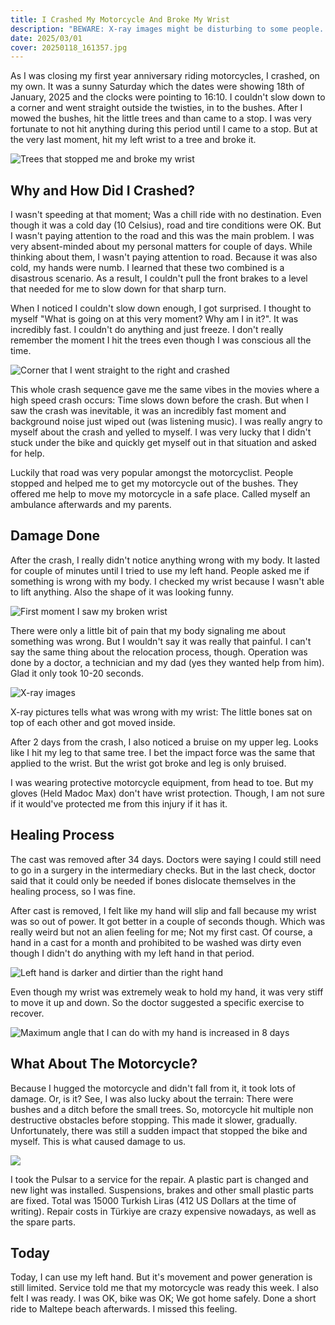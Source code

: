 ```yaml
---
title: I Crashed My Motorcycle And Broke My Wrist
description: "BEWARE: X-ray images might be disturbing to some people. Open it with that in mind."
date: 2025/03/01
cover: 20250118_161357.jpg
---
```


As I was closing my first year anniversary riding motorcycles, I crashed, on my
own. It was a sunny Saturday which the dates were showing 18th of January, 2025
and the clocks were pointing to 16:10. I couldn't slow down to a corner and went
straight outside the twisties, in to the bushes. After I mowed the bushes, hit
the little trees and than came to a stop. I was very fortunate to not hit
anything during this period until I came to a stop. But at the very last moment,
hit my left wrist to a tree and broke it.

![Trees that stopped me and broke my wrist](/posts/blog/i-crashed-my-motorcycle-and-broke-my-wrist/20250118_161357.jpg)

## Why and How Did I Crashed?

I wasn't speeding at that moment; Was a chill ride with no destination. Even
though it was a cold day (10 Celsius), road and tire conditions were OK. But I
wasn't paying attention to the road and this was the main problem. I was very
absent-minded about my personal matters for couple of days. While thinking about
them, I wasn't paying attention to road. Because it was also cold, my hands were
numb. I learned that these two combined is a disastrous scenario. As a result, I
couldn't pull the front brakes to a level that needed for me to slow down for
that sharp turn.

When I noticed I couldn't slow down enough, I got surprised. I thought to myself
"What is going on at this very moment? Why am I in it?". It was incredibly fast.
I couldn't do anything and just freeze. I don't really remember the moment I
hit the trees even though I was conscious all the time.

![Corner that I went straight to the right and crashed](/posts/blog/i-crashed-my-motorcycle-and-broke-my-wrist/corner_that_i_crashed.gif)

This whole crash sequence gave me the same vibes in the movies where a high
speed crash occurs: Time slows down before the crash. But when I saw the crash
was inevitable, it was an incredibly fast moment and background noise just wiped
out (was listening music). I was really angry to myself about the crash and
yelled to myself. I was very lucky that I didn't stuck under the bike and
quickly get myself out in that situation and asked for help.

Luckily that road was very popular amongst the motorcyclist. People stopped and
helped me to get my motorcycle out of the bushes. They offered me help to move
my motorcycle in a safe place. Called myself an ambulance afterwards and my
parents.

## Damage Done

After the crash, I really didn't notice anything wrong with my body. It lasted
for couple of minutes until I tried to use my left hand. People asked me if
something is wrong with my body. I checked my wrist because I wasn't able to
lift anything. Also the shape of it was looking funny.

![First moment I saw my broken wrist](/posts/blog/i-crashed-my-motorcycle-and-broke-my-wrist/funny_looking_wrist.png)

There were only a little bit of pain that my body signaling me about something
was wrong. But I wouldn't say it was really that painful. I can't say the same
thing about the relocation process, though. Operation was done by a doctor, a
technician and my dad (yes they wanted help from him). Glad it only took 10-20
seconds.

![X-ray images](/posts/blog/i-crashed-my-motorcycle-and-broke-my-wrist/broken_bones.png)

X-ray pictures tells what was wrong with my wrist: The little bones sat on top
of each other and got moved inside.

After 2 days from the crash, I also noticed a bruise on my upper leg. Looks like
I hit my leg to that same tree. I bet the impact force was the same that applied
to the wrist. But the wrist got broke and leg is only bruised.

I was wearing protective motorcycle equipment, from head to toe. But my gloves
(Held Madoc Max) don't have wrist protection. Though, I am not sure if it
would've protected me from this injury if it has it.

## Healing Process

The cast was removed after 34 days. Doctors were saying I could still need to
go in a surgery in the intermediary checks. But in the last check, doctor said
that it could only be needed if bones dislocate themselves in the healing
process, so I was fine.

After cast is removed, I felt like my hand will slip and fall because my wrist
was so out of power. It got better in a couple of seconds though. Which
was really weird but not an alien feeling for me; Not my first cast. Of course,
a hand in a cast for a month and prohibited to be washed was dirty even though I
didn't do anything with my left hand in that period.

![Left hand is darker and dirtier than the right hand](/posts/blog/i-crashed-my-motorcycle-and-broke-my-wrist/20250221_152513.jpg)

Even though my wrist was extremely weak to hold my hand, it was very stiff to
move it up and down. So the doctor suggested a specific exercise to recover.

![Maximum angle that I can do with my hand is increased in 8 days](/posts/blog/i-crashed-my-motorcycle-and-broke-my-wrist/maximum_angles.png)

## What About The Motorcycle?

Because I hugged the motorcycle and didn't fall from it, it took lots of damage.
Or, is it? See, I was also lucky about the terrain: There were bushes and a
ditch before the small trees. So, motorcycle hit multiple non destructive
obstacles before stopping. This made it slower, gradually. Unfortunately, there
was still a sudden impact that stopped the bike and myself. This is what caused
damage to us.

![](/posts/blog/i-crashed-my-motorcycle-and-broke-my-wrist/20250125_122428.jpg)

I took the Pulsar to a service for the repair. A plastic part is changed and new
light was installed. Suspensions, brakes and other small plastic parts are
fixed. Total was 15000 Turkish Liras (412 US Dollars at the time of writing).
Repair costs in Türkiye are crazy expensive nowadays, as well as the spare
parts.

## Today

Today, I can use my left hand. But it's movement and power generation is still
limited. Service told me that my motorcycle was ready this week. I also felt I
was ready. I was OK, bike was OK; We got home safely. Done a short ride to
Maltepe beach afterwards. I missed this feeling.
